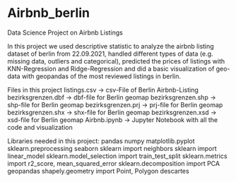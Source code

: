 # Airbnb_berlin
Data Science Project on Airbnb Listings

In this project we used descriptive statistic to analyze the airbnb listing dataset of berlin from 22.09.2021, handled different types of data (e.g. missing data, outliers and categorical), predicted the prices of listings with KNN-Regression and Ridge-Regression and did a basic visualization of geo-data with geopandas of the most reviewed listings in berlin. 

Files in this project
listings.csv -> csv-File of Berlin Airbnb-Listing
bezirksgrenzen.dbf -> dbf-file for Berlin geomap
bezirksgrenzen.shp -> shp-file for Berlin geomap
bezirksgrenzen.prj -> prj-file for Berlin geomap
bezirksgrenzen.shx -> shx-file for Berlin geomap
bezirksgrenzen.xsd -> xsd-file for Berlin geomap
Airbnb.ipynb -> Jupyter Notebook with all the code and visualization

Libraries needed in this project:
pandas
numpy
matplotlib.pyplot
sklearn.preprocessing
seaborn
sklearn import neighbors
sklearn import linear_model
sklearn.model_selection import train_test_split
sklearn.metrics import r2_score, mean_squared_error
sklearn.decomposition import PCA
geopandas
shapely.geometry import Point, Polygon
descartes


